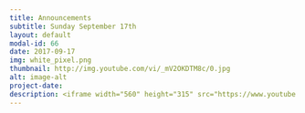 ```yaml
---
title: Announcements
subtitle: Sunday September 17th
layout: default
modal-id: 66
date: 2017-09-17
img: white_pixel.png
thumbnail: http://img.youtube.com/vi/_mV2OKDTM8c/0.jpg
alt: image-alt
project-date:
description: <iframe width="560" height="315" src="https://www.youtube.com/embed/_mV2OKDTM8c" frameborder="0" allowfullscreen></iframe>
---
```

